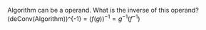 Algorithm can be a operand. What is the inverse of this operand? (deConv(Algorithm))^{-1} = $(f(g))^{-1} = g^{-1}(f^{-1})$